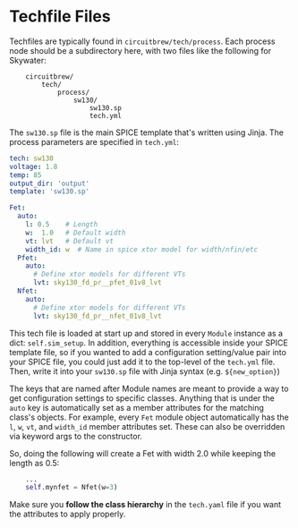 
# Techfile Files
Techfiles are typically found in `circuitbrew/tech/process`.  Each process node should be a subdirectory here, with two files
like the following for Skywater:

```
    circuitbrew/
        tech/
            process/
                sw130/
                    sw130.sp
                    tech.yml
```

The `sw130.sp` file is the main SPICE template that's written using Jinja.  The process parameters are specified in
`tech.yml`:

```yaml
tech: sw130
voltage: 1.8
temp: 85
output_dir: 'output'
template: 'sw130.sp'

Fet:
  auto:
    l: 0.5    # Length
    w:  1.0   # Default width
    vt: lvt   # Default vt 
    width_id: w  # Name in spice xtor model for width/nfin/etc
  Pfet:
    auto:
      # Define xtor models for different VTs
      lvt: sky130_fd_pr__pfet_01v8_lvt
  Nfet:
    auto:
      # Define xtor models for different VTs
      lvt: sky130_fd_pr__nfet_01v8_lvt

```
This tech file is loaded at start up and stored in every `Module` instance as a dict: 
`self.sim_setup`. In addition, everything is accessible inside your SPICE template
file, so if you wanted to add a configuration setting/value pair into your SPICE
file, you could just add it to the top-level of the `tech.yml` file.  Then, 
write it into your `sw130.sp` file with Jinja syntax (e.g. `${new_option}`)

The keys that are named after Module names are meant to provide a way to get 
configuration settings to specific classes.
Anything that is under the `auto` key is automatically set as a member attributes for
the matching class's objects.  For example, every `Fet` module object
automatically has the `l`, `w`, `vt`, and `width_id` member attributes set.
These can also be overridden via keyword args to the constructor.

So, doing the following will create a Fet with width 2.0 while keeping the length as 0.5:
``` py
    ...
    self.mynfet = Nfet(w=3)
```

Make sure you **follow the class hierarchy** in the `tech.yaml` file if you want the
attributes to apply properly.